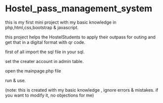 # Hostel_pass_management_system

this is my first mini project with my basic knowledge in php,html,css,bootstrap & javascript.
 
 this project helps the HostelStudents to apply their outpass for outing and get that in a digital format with qr code.
 
 first of all import the sql file in your sql.
 
 set the creater account in admin table.
 
 open the mainpage.php file
 
 run & use.
 
 (note: this is created with my basic knowledge , ignore errors & mistakes. if you want to modify it, no objections for me)
